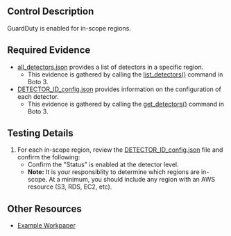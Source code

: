 ## Control Description
GuardDuty is enabled for in-scope regions.

## Required Evidence
* [all_detectors.json](/evidence_library/CloudTrail/regions/us-east-1/all_detectors.json) provides a list of detectors in a specific region.
  * This evidence is gathered by calling the [list_detectors()](https://boto3.amazonaws.com/v1/documentation/api/1.26.89/reference/services/guardduty/client/list_detectors.html) command in Boto 3.
* [DETECTOR_ID_config.json](/evidence_library/CloudTrail/regions/us-east-1/DETECTOR_ID_config.json) provides information on the configuration of each detector.
  * This evidence is gathered by calling the [get_detectors()](https://boto3.amazonaws.com/v1/documentation/api/1.26.89/reference/services/guardduty/client/get_detector.html) command in Boto 3.

## Testing Details
1. For each in-scope region, review the [DETECTOR_ID_config.json](/evidence_library/CloudTrail/regions/us-east-1/DETECTOR_ID_config.json) file and confirm the following:
    * Confirm the "Status" is enabled at the detector level.
    * **Note:** It is your responsiblity to determine which regions are in-scope. At a minimum, you should include any region with an AWS resource (S3, RDS, EC2, etc).

## Other Resources
- [Example Workpaper](https://docs.google.com/spreadsheets/d/1bGfbXUTSzVCSGCWn7UtG6QN4wWeEKdrubygcCuDDjbI/edit?gid=253408408)
